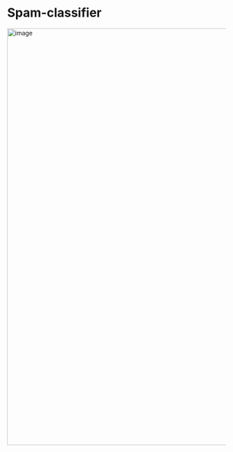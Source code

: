 # Spam-classifier
<img width="959" alt="image" src="https://github.com/avinandan04/Spam-classifier/assets/113305375/9fd7c670-7c1a-4ffa-aa91-322eb7085ff5">

